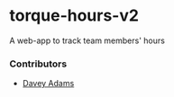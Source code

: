 # torque-hours-v2

A web-app to track team members' hours

### Contributors

- [Davey Adams](https://github.com/humandavey)